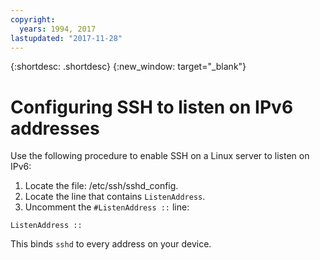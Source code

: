 ```yaml
---
copyright:
  years: 1994, 2017
lastupdated: "2017-11-28"
---
```


{:shortdesc: .shortdesc}
{:new_window: target="_blank"}

# Configuring SSH to listen on IPv6 addresses

Use the following procedure to enable SSH on a Linux server to listen on IPv6:
1. Locate the file: /etc/ssh/sshd_config.
2. Locate the line that contains `ListenAddress`.
3. Uncomment the `#ListenAddress ::` line:
```
ListenAddress ::
```

This binds `sshd` to every address on your device.

